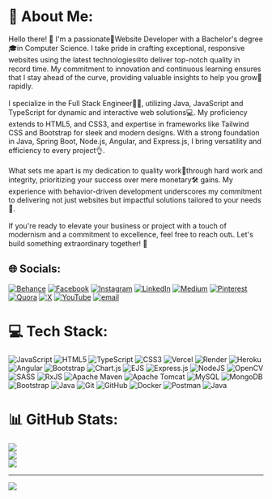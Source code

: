 # 💫 About Me:
Hello there! 👋 I'm a passionate🚀Website Developer with a Bachelor's degree🎓in Computer Science. I take pride in crafting exceptional, responsive websites using the latest technologies🌐to deliver top-notch quality in record time. My commitment to innovation and continuous learning ensures that I stay ahead of the curve, providing valuable insights to help you grow🌟rapidly.<br><br>I specialize in the Full Stack Engineer👨‍💻, utilizing Java, JavaScript and TypeScript for dynamic and interactive web solutions💻. My proficiency extends to HTML5, and CSS3, and expertise in frameworks like Tailwind CSS and Bootstrap for sleek and modern designs. With a strong foundation in Java, Spring Boot, Node.js, Angular, and Express.js, I bring versatility and efficiency to every project👌.<br><br>What sets me apart is my dedication to quality work🌟through hard work and integrity, prioritizing your success over mere monetary🛠️ gains. My experience with behavior-driven development underscores my commitment to delivering not just websites but impactful solutions tailored to your needs💼.<br><br>If you're ready to elevate your business or project with a touch of modernism and a commitment to excellence, feel free to reach out📞. Let's build something extraordinary together! 🌟


## 🌐 Socials:
[![Behance](https://img.shields.io/badge/Behance-1769ff?logo=behance&logoColor=white)](https://behance.net/https://www.behance.net/satendracode) [![Facebook](https://img.shields.io/badge/Facebook-%231877F2.svg?logo=Facebook&logoColor=white)](https://facebook.com/https://www.facebook.com/satendracoder) [![Instagram](https://img.shields.io/badge/Instagram-%23E4405F.svg?logo=Instagram&logoColor=white)](https://instagram.com/https://www.instagram.com/satendracoder) [![LinkedIn](https://img.shields.io/badge/LinkedIn-%230077B5.svg?logo=linkedin&logoColor=white)](https://linkedin.com/in/https://www.linkedin.com/in/satendracoder/) [![Medium](https://img.shields.io/badge/Medium-12100E?logo=medium&logoColor=white)](https://medium.com/@https://medium.com/@satendracoder) [![Pinterest](https://img.shields.io/badge/Pinterest-%23E60023.svg?logo=Pinterest&logoColor=white)](https://pinterest.com/https://in.pinterest.com/satendracoder/) [![Quora](https://img.shields.io/badge/Quora-%23B92B27.svg?logo=Quora&logoColor=white)](https://quora.com/profile/https://www.quora.com/profile/SatendraCoder) [![X](https://img.shields.io/badge/X-black.svg?logo=X&logoColor=white)](https://x.com/https://x.com/satendracoder) [![YouTube](https://img.shields.io/badge/YouTube-%23FF0000.svg?logo=YouTube&logoColor=white)](https://youtube.com/@https://www.youtube.com/@satendracoder) [![email](https://img.shields.io/badge/Email-D14836?logo=gmail&logoColor=white)](mailto:satendracaria@gmail.com) 

# 💻 Tech Stack:
![JavaScript](https://img.shields.io/badge/javascript-%23323330.svg?style=for-the-badge&logo=javascript&logoColor=%23F7DF1E) ![HTML5](https://img.shields.io/badge/html5-%23E34F26.svg?style=for-the-badge&logo=html5&logoColor=white) ![TypeScript](https://img.shields.io/badge/typescript-%23007ACC.svg?style=for-the-badge&logo=typescript&logoColor=white) ![CSS3](https://img.shields.io/badge/css3-%231572B6.svg?style=for-the-badge&logo=css3&logoColor=white) ![Vercel](https://img.shields.io/badge/vercel-%23000000.svg?style=for-the-badge&logo=vercel&logoColor=white) ![Render](https://img.shields.io/badge/Render-%46E3B7.svg?style=for-the-badge&logo=render&logoColor=white) ![Heroku](https://img.shields.io/badge/heroku-%23430098.svg?style=for-the-badge&logo=heroku&logoColor=white) ![Angular](https://img.shields.io/badge/angular-%23DD0031.svg?style=for-the-badge&logo=angular&logoColor=white) ![Bootstrap](https://img.shields.io/badge/bootstrap-%238511FA.svg?style=for-the-badge&logo=bootstrap&logoColor=white) ![Chart.js](https://img.shields.io/badge/chart.js-F5788D.svg?style=for-the-badge&logo=chart.js&logoColor=white) ![EJS](https://img.shields.io/badge/ejs-%23B4CA65.svg?style=for-the-badge&logo=ejs&logoColor=black) ![Express.js](https://img.shields.io/badge/express.js-%23404d59.svg?style=for-the-badge&logo=express&logoColor=%2361DAFB) ![NodeJS](https://img.shields.io/badge/node.js-6DA55F?style=for-the-badge&logo=node.js&logoColor=white) ![OpenCV](https://img.shields.io/badge/opencv-%23white.svg?style=for-the-badge&logo=opencv&logoColor=white) ![SASS](https://img.shields.io/badge/SASS-hotpink.svg?style=for-the-badge&logo=SASS&logoColor=white) ![RxJS](https://img.shields.io/badge/rxjs-%23B7178C.svg?style=for-the-badge&logo=reactivex&logoColor=white) ![Apache Maven](https://img.shields.io/badge/Apache%20Maven-C71A36?style=for-the-badge&logo=Apache%20Maven&logoColor=white) ![Apache Tomcat](https://img.shields.io/badge/apache%20tomcat-%23F8DC75.svg?style=for-the-badge&logo=apache-tomcat&logoColor=black) ![MySQL](https://img.shields.io/badge/mysql-4479A1.svg?style=for-the-badge&logo=mysql&logoColor=white) ![MongoDB](https://img.shields.io/badge/MongoDB-%234ea94b.svg?style=for-the-badge&logo=mongodb&logoColor=white) ![Bootstrap](https://img.shields.io/badge/bootstrap-%238511FA.svg?style=for-the-badge&logo=bootstrap&logoColor=white) ![Java](https://img.shields.io/badge/java-%23ED8B00.svg?style=for-the-badge&logo=openjdk&logoColor=white) ![Git](https://img.shields.io/badge/git-%23F05033.svg?style=for-the-badge&logo=git&logoColor=white) ![GitHub](https://img.shields.io/badge/github-%23121011.svg?style=for-the-badge&logo=github&logoColor=white) ![Docker](https://img.shields.io/badge/docker-%230db7ed.svg?style=for-the-badge&logo=docker&logoColor=white) ![Postman](https://img.shields.io/badge/Postman-FF6C37?style=for-the-badge&logo=postman&logoColor=white) ![Java](https://img.shields.io/badge/java-%23ED8B00.svg?style=for-the-badge&logo=openjdk&logoColor=white)
# 📊 GitHub Stats:
![](https://github-readme-stats.vercel.app/api?username=satendracoder&theme=dark&hide_border=false&include_all_commits=true&count_private=true)<br/>
![](https://nirzak-streak-stats.vercel.app/?user=satendracoder&theme=dark&hide_border=false)<br/>
![](https://github-readme-stats.vercel.app/api/top-langs/?username=satendracoder&theme=dark&hide_border=false&include_all_commits=true&count_private=true&layout=compact)

---
[![](https://visitcount.itsvg.in/api?id=satendracoder&icon=0&color=0)](https://visitcount.itsvg.in)

<!-- Proudly created with GPRM ( https://gprm.itsvg.in ) -->
